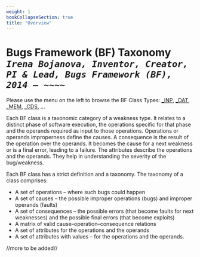 ```yaml
---
weight: 1
bookCollapseSection: true
title: "Overview"
---
```

# Bugs Framework (BF) Taxonomy <br/>_`Irena Bojanova, Inventor, Creator, PI & Lead, Bugs Framework (BF), 2014 – ~~~~`_

Please use the menu on the left to browse the BF Class Types: [_INP](/BF/info/bf-classes/_inp/), [_DAT](/BF/info/bf-classes/_dat/), [_MEM](/BF/info/bf-classes/_mem/), [_CDS](/BF/info/bf-classes/_cds/), ...

Each BF class is a taxonomic  category  of  a  weakness type. It relates to a distinct phase of software execution, the operations specific for that phase and the operands required as input to those operations. Operations or operands improperness define the causes. A consequence is the result of the operation over the operands. It becomes the cause for a next weakness or is a final error, leading to a failure. The attributes describe the operations and the operands. They help in understanding the severity of the bug/weakness.

Each BF class has a strict definition and a taxonomy. The taxonomy of a class comprises:

* A set of operations – where such bugs could happen
* A set of causes – the possible improper operations (bugs) and improper operands (faults)
* A set of consequences – the possible errors (that become faults for next weaknesses) and the possible final errors (that become exploits)
* A matrix of valid cause–operation–consequence relations
* A set of attributes for the operations and the operands
* A set of attributes with values – for the operations and the operands.


//more to be added//